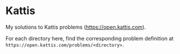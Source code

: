 # Kattis
My solutions to Kattis problems (https://open.kattis.com).

For each directory here, find the corresponding problem definition at `https://open.kattis.com/problems/<directory>`.

